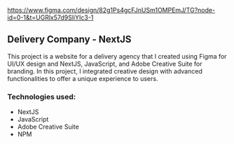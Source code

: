 https://www.figma.com/design/82g1Ps4gcFJnUSm1OMPEmJ/TG?node-id=0-1&t=UGRlx57d9SliYIc3-1
## Delivery Company - NextJS

This project is a website for a delivery agency that I created using Figma for UI/UX design and NextJS, JavaScript, and Adobe Creative Suite for branding. In this project, I integrated creative design with advanced functionalities to offer a unique experience to users.

### Technologies used:
- NextJS
- JavaScript
- Adobe Creative Suite
- NPM 
